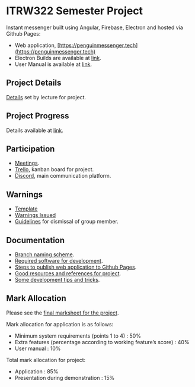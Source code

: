 
# ITRW322 Semester Project

Instant messenger built using Angular, Firebase, Electron and hosted via Github Pages:
* Web application, [https://penguinmessenger.tech](https://penguinmessenger.tech)
* Electron Builds are available at [link](https://drive.google.com/drive/folders/1ij1RET6k-zySQs-ndkLmhZiRfFbMcXKn?usp=sharing).
* User Manual is available at [link](https://docs.google.com/document/d/1A2Pklte0RKe5nMMJvPiWID0tFXdJFSNbe_3ipA14lyo/edit?usp=sharing).

## Project Details

[Details](https://github.com/coenraadhuman/ITRW322-Semester_Project/blob/develop/documentation/project-details.pdf) set by lecture for project.

## Project Progress

Details available at [link](https://github.com/coenraadhuman/ITRW322-Semester_Project/blob/develop/participation/progress.md).

## Participation

* [Meetings](https://github.com/coenraadhuman/ITRW322-Semester_Project/blob/develop/participation/meetings.md).
* [Trello](https://trello.com/en), kanban board for project.
* [Discord](https://discordapp.com/), main communication platform.

## Warnings

* [Template](https://github.com/coenraadhuman/ITRW322-Semester_Project/blob/develop/warnings/template.md)
* [Warnings Issued](https://github.com/coenraadhuman/ITRW322-Semester_Project/tree/develop/warnings/issued)
* [Guidelines](https://github.com/coenraadhuman/ITRW322-Semester_Project/blob/develop/warnings/guidelines-for-dismissal.pdf) for dismissal of group member.

## Documentation

* [Branch naming scheme](https://github.com/coenraadhuman/ITRW322-Semester_Project/blob/develop/documentation/branch-naming-scheme.md).
* [Required software for development](https://github.com/coenraadhuman/ITRW322-Semester_Project/blob/develop/documentation/required-software.md).
* [Steps to publish web application to Github Pages](https://github.com/coenraadhuman/ITRW322-Semester_Project/blob/develop/documentation/publish-to-github-pages.md).
* [Good resources and references for project](https://github.com/coenraadhuman/ITRW322-Semester_Project/blob/develop/documentation/good-sources.md).
* [Some development tips and tricks](https://github.com/coenraadhuman/ITRW322-Semester_Project/blob/develop/documentation/development.md).

## Mark Allocation

Please see the [final marksheet for the project](https://github.com/coenraadhuman/ITRW322-Semester_Project/blob/develop/documentation/project-marksheet.pdf).

Mark allocation for application is as follows:
* Minimum system requirements (points 1 to 4) : 50%
* Extra features (percentage according to working feature’s score) : 40%
* User manual : 10%

Total mark allocation for project:
* Application : 85%
* Presentation during demonstration : 15%
